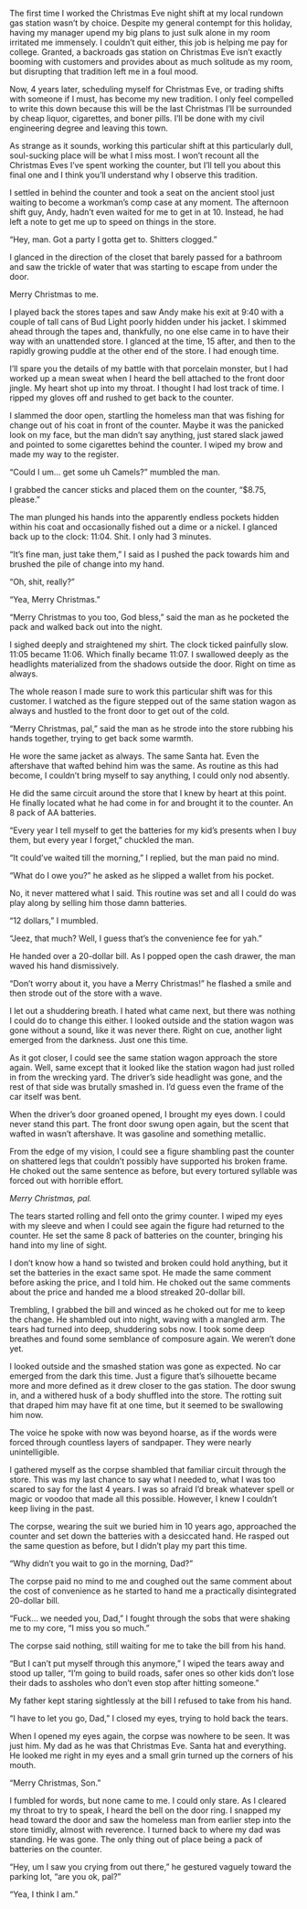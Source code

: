 The first time I worked the Christmas Eve night shift at my local rundown gas station wasn’t by choice. Despite my general contempt for this holiday, having my manager upend my big plans to just sulk alone in my room irritated me immensely. I couldn’t quit either, this job is helping me pay for college. Granted, a backroads gas station on Christmas Eve isn’t exactly booming with customers and provides about as much solitude as my room, but disrupting that tradition left me in a foul mood.

Now, 4 years later, scheduling myself for Christmas Eve, or trading shifts with someone if I must, has become my new tradition. I only feel compelled to write this down because this will be the last Christmas I’ll be surrounded by cheap liquor, cigarettes, and boner pills. I’ll be done with my civil engineering degree and leaving this town.

As strange as it sounds, working this particular shift at this particularly dull, soul-sucking place will be what I miss most. I won’t recount all the Christmas Eves I’ve spent working the counter, but I’ll tell you about this final one and I think you’ll understand why I observe this tradition.

I settled in behind the counter and took a seat on the ancient stool just waiting to become a workman’s comp case at any moment. The afternoon shift guy, Andy, hadn’t even waited for me to get in at 10. Instead, he had left a note to get me up to speed on things in the store.

“Hey, man. Got a party I gotta get to. Shitters clogged.”

I glanced in the direction of the closet that barely passed for a bathroom and saw the trickle of water that was starting to escape from under the door.

Merry Christmas to me.

I played back the stores tapes and saw Andy make his exit at 9:40 with a couple of tall cans of Bud Light poorly hidden under his jacket. I skimmed ahead through the tapes and, thankfully, no one else came in to have their way with an unattended store. I glanced at the time, 15 after, and then to the rapidly growing puddle at the other end of the store. I had enough time.

I’ll spare you the details of my battle with that porcelain monster, but I had worked up a mean sweat when I heard the bell attached to the front door jingle. My heart shot up into my throat. I thought I had lost track of time. I ripped my gloves off and rushed to get back to the counter.

I slammed the door open, startling the homeless man that was fishing for change out of his coat in front of the counter. Maybe it was the panicked look on my face, but the man didn’t say anything, just stared slack jawed and pointed to some cigarettes behind the counter. I wiped my brow and made my way to the register.

“Could I um… get some uh Camels?” mumbled the man.

I grabbed the cancer sticks and placed them on the counter, “$8.75, please.”

The man plunged his hands into the apparently endless pockets hidden within his coat and occasionally fished out a dime or a nickel. I glanced back up to the clock: 11:04. Shit. I only had 3 minutes.

“It’s fine man, just take them,” I said as I pushed the pack towards him and brushed the pile of change into my hand.

“Oh, shit, really?”

“Yea, Merry Christmas.”

“Merry Christmas to you too, God bless,” said the man as he pocketed the pack and walked back out into the night.

I sighed deeply and straightened my shirt. The clock ticked painfully slow. 11:05 became 11:06. Which finally became 11:07. I swallowed deeply as the headlights materialized from the shadows outside the door. Right on time as always.

The whole reason I made sure to work this particular shift was for this customer. I watched as the figure stepped out of the same station wagon as always and hustled to the front door to get out of the cold.

“Merry Christmas, pal,” said the man as he strode into the store rubbing his hands together, trying to get back some warmth.

He wore the same jacket as always. The same Santa hat. Even the aftershave that wafted behind him was the same. As routine as this had become, I couldn’t bring myself to say anything, I could only nod absently.

He did the same circuit around the store that I knew by heart at this point. He finally located what he had come in for and brought it to the counter. An 8 pack of AA batteries.

“Every year I tell myself to get the batteries for my kid’s presents when I buy them, but every year I forget,” chuckled the man.

“It could’ve waited till the morning,” I replied, but the man paid no mind.

“What do I owe you?” he asked as he slipped a wallet from his pocket.

No, it never mattered what I said. This routine was set and all I could do was play along by selling him those damn batteries.

“12 dollars,” I mumbled.

“Jeez, that much? Well, I guess that’s the convenience fee for yah.”

He handed over a 20-dollar bill. As I popped open the cash drawer, the man waved his hand dismissively.

“Don’t worry about it, you have a Merry Christmas!” he flashed a smile and then strode out of the store with a wave.

I let out a shuddering breath. I hated what came next, but there was nothing I could do to change this either. I looked outside and the station wagon was gone without a sound, like it was never there. Right on cue, another light emerged from the darkness. Just one this time.

As it got closer, I could see the same station wagon approach the store again. Well, same except that it looked like the station wagon had just rolled in from the wrecking yard. The driver’s side headlight was gone, and the rest of that side was brutally smashed in. I’d guess even the frame of the car itself was bent.

When the driver’s door groaned opened, I brought my eyes down. I could never stand this part. The front door swung open again, but the scent that wafted in wasn’t aftershave. It was gasoline and something metallic.

From the edge of my vision, I could see a figure shambling past the counter on shattered legs that couldn’t possibly have supported his broken frame. He choked out the same sentence as before, but every tortured syllable was forced out with horrible effort.

*Merry Christmas, pal.*

The tears started rolling and fell onto the grimy counter. I wiped my eyes with my sleeve and when I could see again the figure had returned to the counter. He set the same 8 pack of batteries on the counter, bringing his hand into my line of sight.

I don’t know how a hand so twisted and broken could hold anything, but it set the batteries in the exact same spot. He made the same comment before asking the price, and I told him. He choked out the same comments about the price and handed me a blood streaked 20-dollar bill.

Trembling, I grabbed the bill and winced as he choked out for me to keep the change. He shambled out into night, waving with a mangled arm. The tears had turned into deep, shuddering sobs now. I took some deep breathes and found some semblance of composure again. We weren’t done yet.

I looked outside and the smashed station was gone as expected. No car emerged from the dark this time. Just a figure that’s silhouette became more and more defined as it drew closer to the gas station. The door swung in, and a withered husk of a body shuffled into the store. The rotting suit that draped him may have fit at one time, but it seemed to be swallowing him now.

The voice he spoke with now was beyond hoarse, as if the words were forced through countless layers of sandpaper. They were nearly unintelligible.

I gathered myself as the corpse shambled that familiar circuit through the store. This was my last chance to say what I needed to, what I was too scared to say for the last 4 years. I was so afraid I’d break whatever spell or magic or voodoo that made all this possible. However, I knew I couldn’t keep living in the past.

The corpse, wearing the suit we buried him in 10 years ago, approached the counter and set down the batteries with a desiccated hand. He rasped out the same question as before, but I didn’t play my part this time.

“Why didn’t you wait to go in the morning, Dad?”

The corpse paid no mind to me and coughed out the same comment about the cost of convenience as he started to hand me a practically disintegrated 20-dollar bill.

“Fuck… we needed you, Dad,” I fought through the sobs that were shaking me to my core, “I miss you so much.”

The corpse said nothing, still waiting for me to take the bill from his hand.

“But I can’t put myself through this anymore,” I wiped the tears away and stood up taller, “I’m going to build roads, safer ones so other kids don’t lose their dads to assholes who don’t even stop after hitting someone.”

My father kept staring sightlessly at the bill I refused to take from his hand.

“I have to let you go, Dad,” I closed my eyes, trying to hold back the tears.

When I opened my eyes again, the corpse was nowhere to be seen. It was just him. My dad as he was that Christmas Eve. Santa hat and everything. He looked me right in my eyes and a small grin turned up the corners of his mouth.

“Merry Christmas, Son.”

I fumbled for words, but none came to me. I could only stare. As I cleared my throat to try to speak, I heard the bell on the door ring. I snapped my head toward the door and saw the homeless man from earlier step into the store timidly, almost with reverence. I turned back to where my dad was standing. He was gone. The only thing out of place being a pack of batteries on the counter.

“Hey, um I saw you crying from out there,” he gestured vaguely toward the parking lot, “are you ok, pal?”

“Yea, I think I am.”